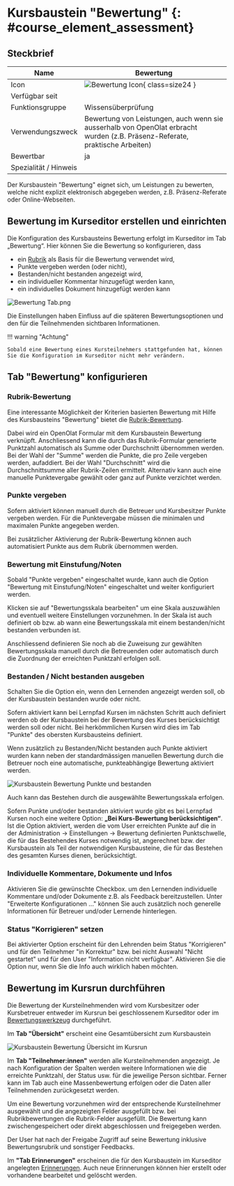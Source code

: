 # Kursbaustein "Bewertung" {: #course_element_assessment}


## Steckbrief

Name | Bewertung
---------|----------
Icon | ![Bewertung Icon](assets/manual_score.png){ class=size24  }
Verfügbar seit | 
Funktionsgruppe | Wissensüberprüfung
Verwendungszweck | Bewertung von Leistungen, auch wenn sie ausserhalb von OpenOlat erbracht wurden (z.B. Präsenz-Referate, praktische Arbeiten)
Bewertbar | ja
Spezialität / Hinweis |


Der Kursbaustein "Bewertung" eignet sich, um Leistungen zu bewerten, welche nicht explizit elektronisch abgegeben werden, z.B. Präsenz-Referate oder Online-Webseiten. 

## Bewertung im Kurseditor erstellen und einrichten

Die Konfiguration des Kursbausteins Bewertung erfolgt im Kurseditor im Tab „Bewertung“. Hier können Sie die Bewertung so konfigurieren, dass

  * ein [Rubrik](../learningresources/Rubric.de.md) als Basis für die Bewertung verwendet wird,
  * Punkte vergeben werden (oder nicht),
  * Bestanden/nicht bestanden angezeigt wird,
  * ein individueller Kommentar hinzugefügt werden kann,
  * ein individuelles Dokument hinzugefügt werden kann

![Bewertung Tab.png](assets/KB_Bewertung_Tab_Bewertung19.jpg)

Die Einstellungen haben Einfluss auf die späteren Bewertungsoptionen und den für die Teilnehmenden sichtbaren Informationen.

!!! warning "Achtung"

    Sobald eine Bewertung eines Kursteilnehmers stattgefunden hat, können Sie die Konfiguration im Kurseditor nicht mehr verändern. 


## Tab "Bewertung" konfigurieren

### Rubrik-Bewertung
Eine interessante Möglichkeit der Kriterien basierten Bewertung mit Hilfe des Kursbausteins "Bewertung" bietet die [Rubrik-Bewertung](../learningresources/Forms_in_Rubric_Scoring.de.md).

Dabei wird ein OpenOlat Formular mit dem Kursbaustein Bewertung verknüpft. Anschliessend kann die durch das Rubrik-Formular generierte Punktzahl automatisch als Summe oder Durchschnitt übernommen werden. Bei der Wahl der "Summe" werden die Punkte, die pro Zeile vergeben werden, aufaddiert. Bei der Wahl "Durchschnitt" wird die Durchschnittsumme aller Rubrik-Zeilen ermittelt. Alternativ kann auch eine manuelle Punktevergabe gewählt oder ganz auf Punkte verzichtet werden.

### Punkte vergeben

Sofern aktiviert können manuell durch die Betreuer und Kursbesitzer Punkte vergeben werden. Für die Punktevergabe müssen die minimalen und maximalen Punkte angegeben werden. 

Bei zusätzlicher Aktivierung der Rubrik-Bewertung können auch automatisiert Punkte aus dem Rubrik übernommen werden.   

### Bewertung mit Einstufung/Noten

Sobald "Punkte vergeben" eingeschaltet wurde, kann auch die Option "Bewertung mit Einstufung/Noten" eingeschaltet und weiter konfiguriert werden. 

Klicken sie auf "Bewertungsskala bearbeiten" um eine Skala auszuwählen und eventuell weitere Einstellungen vorzunehmen. In der Skala ist auch definiert ob bzw. ab wann eine Bewertungsskala mit einem bestanden/nicht bestanden verbunden ist. 

Anschliessend definieren Sie noch ab die Zuweisung zur gewählten Bewertungsskala manuell durch die Betreuenden oder automatisch durch die Zuordnung der erreichten Punktzahl erfolgen soll. 


### Bestanden / Nicht bestanden ausgeben

Schalten Sie die Option ein, wenn den Lernenden angezeigt werden soll, ob der Kursbaustein bestanden wurde oder nicht. 

Sofern aktiviert kann bei Lernpfad Kursen im nächsten Schritt auch definiert werden ob der Kursbaustein bei der Bewertung des Kurses berücksichtigt werden soll oder nicht. Bei herkömmlichen Kursen wird dies im Tab "Punkte" des obersten Kursbausteins definiert. 

Wenn zusätzlich zu Bestanden/Nicht bestanden auch Punkte aktiviert wurden kann neben der standardmässigen manuellen Bewertung durch die Betreuer noch eine automatische, punkteabhängige Bewertung aktiviert werden. 

![Kursbaustein Bewertung Punkte und bestanden](assets/KB_Bewertung_Punkte_bestanden19.jpg)

Auch kann das Bestehen durch die ausgewählte Bewertungsskala erfolgen. 

Sofern Punkte und/oder bestanden aktiviert wurde gibt es bei Lernpfad Kursen noch eine weitere Option: **„Bei Kurs-Bewertung berücksichtigen“**.  Ist die Option aktiviert, werden die vom User erreichten Punkte auf die in der Administration -> Einstellungen -> Bewertung definierten Punktschwelle, die für das Bestehendes Kurses notwendig ist, angerechnet bzw. der Kursbaustein als Teil der notwendigen Kursbausteine, die für das Bestehen des gesamten Kurses dienen, berücksichtigt. 

### Individuelle Kommentare, Dokumente und Infos

Aktivieren Sie die gewünschte Checkbox. um den Lernenden individuelle Kommentare und/oder Dokumente z.B. als Feedback bereitzustellen. Unter "Erweiterte Konfigurationen ..." können Sie auch zusätzlich noch generelle Informationen für Betreuer und/oder Lernende hinterlegen.

### Status "Korrigieren" setzen 
Bei aktivierter Option erscheint für den Lehrenden beim Status "Korrigieren" und für den Teilnehmer "in Korrektur" bzw. bei nicht Auswahl "Nicht gestartet" und für den User "Information nicht verfügbar". Aktivieren Sie die Option nur, wenn Sie die Info auch wirklich haben möchten. 

## Bewertung im Kursrun durchführen

Die Bewertung der Kursteilnehmenden wird vom Kursbesitzer oder Kursbetreuer entweder im Kursrun bei geschlossenem Kurseditor oder im [Bewertungswerkzeug](../learningresources/Assessment_tool_overview.de.md) durchgeführt. 

Im **Tab "Übersicht"** erscheint eine Gesamtübersicht zum Kursbaustein 

![Kursbaustein Bewertung Übersicht im Kursrun](assets/KB_Bewertung_Uebersicht19.png)

Im **Tab "Teilnehmer:innen"** werden alle Kursteilnehmenden angezeigt. Je nach Konfiguration der Spalten werden weitere Informationen wie die erreichte Punktzahl, der Status usw. für die jeweilige Person sichtbar. Ferner kann im Tab auch eine Massenbewertung erfolgen oder die Daten aller Teilnehmenden zurückgesetzt werden.

Um eine Bewertung vorzunehmen wird der entsprechende Kursteilnehmer ausgewählt und die angezeigten Felder ausgefüllt bzw. bei Rubrikbewertungen die Rubrik-Felder ausgefüllt. Die Bewertung kann zwischengespeichert oder direkt abgeschlossen und freigegeben werden. 

Der User hat nach der Freigabe Zugriff auf seine Bewertung inklusive Bewertungsrubrik und sonstiger Feedbacks.  

Im **"Tab Erinnerungen"** erscheinen die  für den Kursbaustein im Kurseditor angelegten [Erinnerungen](../learningresources/Course_Reminders.de.md). Auch neue Erinnerungen können hier erstellt oder vorhandene bearbeitet und gelöscht werden. 